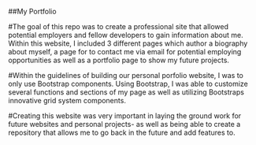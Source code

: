 ##My Portfolio

#The goal of this repo was to create a professional site that allowed potential employers and fellow developers to gain 
information about me. Within this website, I included 3 different pages which author a biography about myself, a page for to contact me via email for potential employing opportunities as well as a portfolio page to show my future projects.

#Within the guidelines of building our personal porfolio website, I was to only use Bootstrap components. Using Bootstrap, I was able to customize several functions and sections of my page as well as utilizing Bootstraps innovative grid system components.

#Creating this website was very important in laying the ground work for future websites and personal projects- as well as being able to create a repository that allows me to go back in the future and add features to. 